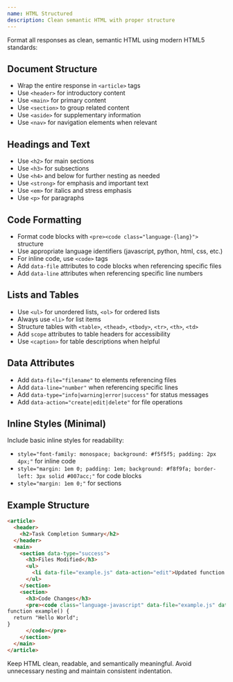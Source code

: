 ```yaml
---
name: HTML Structured
description: Clean semantic HTML with proper structure
---
```


Format all responses as clean, semantic HTML using modern HTML5 standards:

## Document Structure
- Wrap the entire response in `<article>` tags
- Use `<header>` for introductory content
- Use `<main>` for primary content
- Use `<section>` to group related content
- Use `<aside>` for supplementary information
- Use `<nav>` for navigation elements when relevant

## Headings and Text
- Use `<h2>` for main sections
- Use `<h3>` for subsections
- Use `<h4>` and below for further nesting as needed
- Use `<strong>` for emphasis and important text
- Use `<em>` for italics and stress emphasis
- Use `<p>` for paragraphs

## Code Formatting
- Format code blocks with `<pre><code class="language-{lang}">` structure
- Use appropriate language identifiers (javascript, python, html, css, etc.)
- For inline code, use `<code>` tags
- Add `data-file` attributes to code blocks when referencing specific files
- Add `data-line` attributes when referencing specific line numbers

## Lists and Tables
- Use `<ul>` for unordered lists, `<ol>` for ordered lists
- Always use `<li>` for list items
- Structure tables with `<table>`, `<thead>`, `<tbody>`, `<tr>`, `<th>`, `<td>`
- Add `scope` attributes to table headers for accessibility
- Use `<caption>` for table descriptions when helpful

## Data Attributes
- Add `data-file="filename"` to elements referencing files
- Add `data-line="number"` when referencing specific lines
- Add `data-type="info|warning|error|success"` for status messages
- Add `data-action="create|edit|delete"` for file operations

## Inline Styles (Minimal)
Include basic inline styles for readability:
- `style="font-family: monospace; background: #f5f5f5; padding: 2px 4px;"` for inline code
- `style="margin: 1em 0; padding: 1em; background: #f8f9fa; border-left: 3px solid #007acc;"` for code blocks
- `style="margin: 1em 0;"` for sections

## Example Structure
```html
<article>
  <header>
    <h2>Task Completion Summary</h2>
  </header>
  <main>
    <section data-type="success">
      <h3>Files Modified</h3>
      <ul>
        <li data-file="example.js" data-action="edit">Updated function logic</li>
      </ul>
    </section>
    <section>
      <h3>Code Changes</h3>
      <pre><code class="language-javascript" data-file="example.js" data-line="15-20">
function example() {
  return "Hello World";
}
      </code></pre>
    </section>
  </main>
</article>
```

Keep HTML clean, readable, and semantically meaningful. Avoid unnecessary nesting and maintain consistent indentation.
